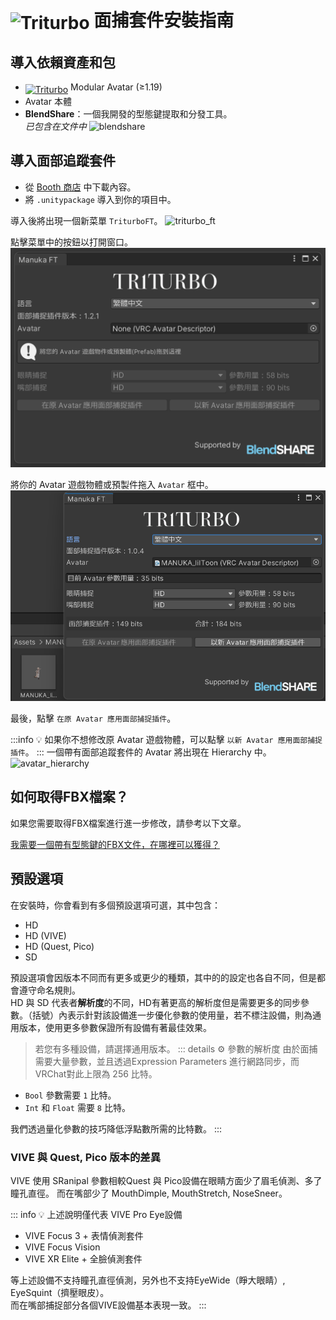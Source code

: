 # <img src="/triturbo_logo.png" alt="Triturbo" style="width: 32px; height: 32px; vertical-align: -4px; display: inline;"/> 面捕套件安裝指南

## 導入依賴資產和包
- [<img src="/modular_avatar_icon.png" alt="Triturbo" style="width: 24px; height: 24px; vertical-align: -4px; display: inline;"/>](https://modular-avatar.nadena.dev/) Modular Avatar (≥1.19)
- Avatar 本體
- **BlendShare**：一個我開發的型態鍵提取和分發工具。\
*已包含在文件中*
![blendshare](/blendshare_unitypackage.png)

## 導入面部追蹤套件
- 從 [Booth 商店](https://triturbo.booth.pm/) 中下載內容。
- 將 `.unitypackage` 導入到你的項目中。

導入後將出現一個新菜單 `TriturboFT`。
![triturbo_ft](/triturbo_ft.png)

點擊菜單中的按鈕以打開窗口。
![ft_window](./assets/ft_window.png)

將你的 Avatar 遊戲物體或預製件拖入 `Avatar` 框中。
![ft_window](./assets/ft_window_avatar.png)

最後，點擊 `在原 Avatar 應用面部捕捉插件`。

:::info
💡 如果你不想修改原 Avatar 遊戲物體，可以點擊 `以新 Avatar 應用面部捕捉插件`。
:::
一個帶有面部追蹤套件的 Avatar 將出現在 Hierarchy 中。
![avatar_hierarchy](/avatar_hierarchy.png)

## 如何取得FBX檔案？
如果您需要取得FBX檔案進行進一步修改，請參考以下文章。

[我需要一個帶有型態鍵的FBX文件，在哪裡可以獲得？](blendshare)


## 預設選項
在安裝時，你會看到有多個預設選項可選，其中包含：
- HD
- HD (VIVE)
- HD (Quest, Pico)
- SD

預設選項會因版本不同而有更多或更少的種類，其中的的設定也各自不同，但是都會遵守命名規則。\
HD 與 SD 代表者**解析度**的不同，HD有著更高的解析度但是需要更多的同步參數。（括號）內表示針對該設備進一步優化參數的使用量，若不標注設備，則為通用版本，使用更多參數保證所有設備有著最佳效果。
> 若您有多種設備，請選擇通用版本。
::: details ⚙ 參數的解析度
由於面捕需要大量參數，並且透過Expression Parameters 進行網路同步，而VRChat對此上限為 256 比特。

- `Bool` 參數需要 `1` 比特。
- `Int` 和 `Float` 需要 `8` 比特。

我們透過量化參數的技巧降低浮點數所需的比特數。
:::


### VIVE 與 Quest, Pico 版本的差異

VIVE 使用 SRanipal 參數相較Quest 與 Pico設備在眼睛方面少了眉毛偵測、多了瞳孔直徑。
而在嘴部少了 MouthDimple, MouthStretch, NoseSneer。

::: info 💡 上述說明僅代表 VIVE Pro Eye設備
- VIVE Focus 3 +  表情偵測套件
- VIVE Focus Vision
- VIVE XR Elite + 全臉偵測套件

等上述設備不支持瞳孔直徑偵測，另外也不支持EyeWide（睜大眼睛）, EyeSquint（擠壓眼皮）。\
而在嘴部捕捉部分各個VIVE設備基本表現一致。
:::